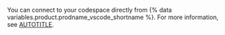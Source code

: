 You can connect to your codespace directly from {% data variables.product.prodname_vscode_shortname %}. For more information, see [AUTOTITLE](/codespaces/developing-in-codespaces/using-github-codespaces-in-visual-studio-code).
